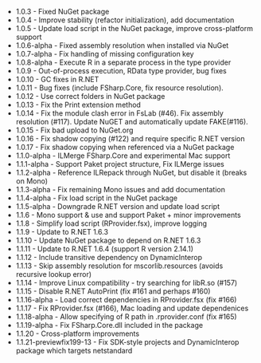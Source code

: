 * 1.0.3 - Fixed NuGet package
* 1.0.4 - Improve stability (refactor initialization), add documentation
* 1.0.5 - Update load script in the NuGet package, improve cross-platform support
* 1.0.6-alpha - Fixed assembly resolution when installed via NuGet
* 1.0.7-alpha - Fix handling of missing configuration key
* 1.0.8-alpha - Execute R in a separate process in the type provider
* 1.0.9 - Out-of-process execution, RData type provider, bug fixes
* 1.0.10 - GC fixes in R.NET
* 1.0.11 - Bug fixes (include FSharp.Core, fix resource resolution).
* 1.0.12 - Use correct folders in NuGet package
* 1.0.13 - Fix the Print extension method
* 1.0.14 - Fix the module clash error in FsLab (#46). Fix assembly resolution (#117). Update NuGET and automatically update FAKE(#116).
* 1.0.15 - Fix bad upload to NuGet.org
* 1.0.16 - Fix shadow copying (#122) and require specific R.NET version
* 1.0.17 - Fix shadow copying when referenced via a NuGet package
* 1.1.0-alpha - ILMerge FSharp.Core and experimental Mac support
* 1.1.1-alpha - Support Paket project structure, Fix ILMerge issues
* 1.1.2-alpha - Reference ILRepack through NuGet, but disable it (breaks on Mono)
* 1.1.3-alpha - Fix remaining Mono issues and add documentation
* 1.1.4-alpha - Fix load script in the NuGet package
* 1.1.5-alpha - Downgrade R.NET version and update load script
* 1.1.6 - Mono support & use and support Paket + minor improvements
* 1.1.8 - Simplify load script (RProvider.fsx), improve logging
* 1.1.9 - Update to R.NET 1.6.3
* 1.1.10 - Update NuGet package to depend on R.NET 1.6.3
* 1.1.11 - Update to R.NET 1.6.4 (support R version 2.14.1)
* 1.1.12 - Include transitive dependency on DynamicInterop
* 1.1.13 - Skip assembly resolution for mscorlib.resources (avoids recursive lookup error)
* 1.1.14 - Improve Linux compatibility - try searching for libR.so (#157)
* 1.1.15 - Disable R.NET AutoPrint (fix #161 and perhaps #160)
* 1.1.16-alpha - Load correct dependencies in RProvider.fsx (fix #166)
* 1.1.17 - Fix RProvider.fsx (#166), Mac loading and update dependenices
* 1.1.18-alpha - Allow specifying of R path in .rprovider.conf (fix #165)
* 1.1.19-alpha - Fix FSharp.Core.dll included in the package
* 1.1.20 - Cross-platform improvements
* 1.1.21-previewfix199-13 - Fix SDK-style projects and DynamicInterop package which targets netstandard
